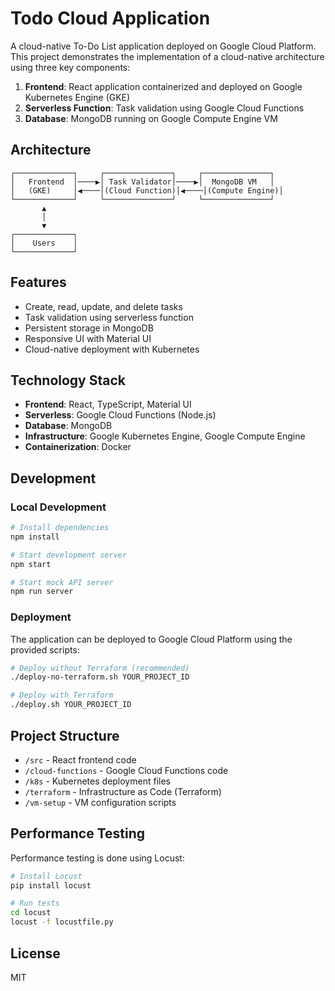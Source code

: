 # Todo Cloud Application

A cloud-native To-Do List application deployed on Google Cloud Platform. This project demonstrates the implementation of a cloud-native architecture using three key components:

1. **Frontend**: React application containerized and deployed on Google Kubernetes Engine (GKE)
2. **Serverless Function**: Task validation using Google Cloud Functions
3. **Database**: MongoDB running on Google Compute Engine VM

## Architecture

```
┌─────────────┐     ┌───────────────┐     ┌───────────────┐
│   Frontend  │────▶│ Task Validator│────▶│  MongoDB VM   │
│   (GKE)     │◀────│(Cloud Function)│◀────│(Compute Engine)│
└─────────────┘     └───────────────┘     └───────────────┘
       ▲
       │
       ▼
┌─────────────┐
│    Users    │
└─────────────┘
```

## Features

- Create, read, update, and delete tasks
- Task validation using serverless function
- Persistent storage in MongoDB
- Responsive UI with Material UI
- Cloud-native deployment with Kubernetes

## Technology Stack

- **Frontend**: React, TypeScript, Material UI
- **Serverless**: Google Cloud Functions (Node.js)
- **Database**: MongoDB
- **Infrastructure**: Google Kubernetes Engine, Google Compute Engine
- **Containerization**: Docker

## Development

### Local Development

```bash
# Install dependencies
npm install

# Start development server
npm start

# Start mock API server
npm run server
```

### Deployment

The application can be deployed to Google Cloud Platform using the provided scripts:

```bash
# Deploy without Terraform (recommended)
./deploy-no-terraform.sh YOUR_PROJECT_ID

# Deploy with Terraform
./deploy.sh YOUR_PROJECT_ID
```

## Project Structure

- `/src` - React frontend code
- `/cloud-functions` - Google Cloud Functions code
- `/k8s` - Kubernetes deployment files
- `/terraform` - Infrastructure as Code (Terraform)
- `/vm-setup` - VM configuration scripts

## Performance Testing

Performance testing is done using Locust:

```bash
# Install Locust
pip install locust

# Run tests
cd locust
locust -f locustfile.py
```

## License

MIT
